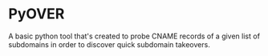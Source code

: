 # PyOVER
A basic python tool that's created to probe CNAME records of a given list of subdomains in order to discover quick subdomain takeovers.
